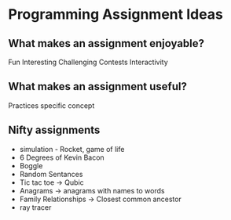 # Programming Assignment Ideas

## What makes an assignment enjoyable?

Fun
Interesting
Challenging
Contests
Interactivity

## What makes an assignment useful?

Practices specific concept


## Nifty assignments

* simulation - Rocket, game of life
* 6 Degrees of Kevin Bacon
* Boggle
* Random Sentances
* Tic tac toe -> Qubic
* Anagrams -> anagrams with names to words
* Family Relationships -> Closest common ancestor
* ray tracer
